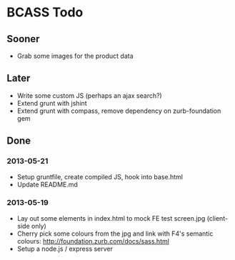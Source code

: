 # BCASS Todo

## Sooner

* Grab some images for the product data

## Later

* Write some custom JS (perhaps an ajax search?)
* Extend grunt with jshint
* Extend grunt with compass, remove dependency on zurb-foundation gem

## Done 

### 2013-05-21

* Setup gruntfile, create compiled JS, hook into base.html
* Update README.md

### 2013-05-19

* Lay out some elements in index.html to mock FE test screen.jpg (client-side only)
* Cherry pick some colours from the jpg and link with F4's semantic colours: http://foundation.zurb.com/docs/sass.html
* Setup a node.js / express server